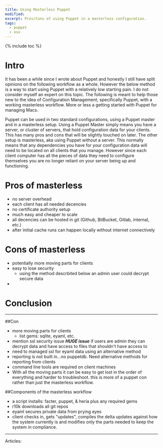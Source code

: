 ```yaml
---
title: Using Masterless Puppet
modified: 
excerpt: Pros/Cons of using Puppet in a masterless configuration.
tags: 
  - puppet
  - osx
---
```



{% include toc %}

# Intro
It has been a while since I wrote about Puppet and honestly I still have split opinions on the following workflow as a whole. However the below method is a way to start using Puppet with a relatively low starting pain. I do not consider myself an expert on this topic. The following is meant to help those new to the idea of Configuration Management, specifically Puppet, with a working masterless workflow. More or less a getting started with Puppet for managing Macs.

Puppet can be used in two standard configurations, using a Puppet master and in a masterless setup. Using a Puppet Master simply means you have a server, or cluster of servers, that hold configuration data for your clients. This has many pros and cons that will be slightly touched on later. The other setup is masterless, aka using Puppet without a server. This normally means that any dependencies you have for your configuration data will need to be located on all clients that you manage. However since each client computer has all the pieces of data they need to configure themselves you are no longer reliant on your server being up and functioning.   


# Pros of masterless
* no server overhead
* each client has all needed decencies
* no certificate authority setup
* much easy and cheaper to scale
* all decencies can be hosted in git (Github, BitBucket, Gitlab, internal, etc.)
* after initial cache runs can happen locally without internet connectively

# Cons of masterless
* potentially more moving parts for clients
* easy to lose security
	* using the method descrbited below an admin user could decrypt secure data
*  

# Conclusion


---



##Con
- more moving parts for clients
	* list gems: sqlite, eyaml, etc.
- mention ssl security issue ***HUGE issue*** if users are admin they can decrypt data and have access to files that shouldn't have access to
- need to managed ssl for eyaml data using an alternative method
- reporting is not built in...no puppetdb. Need alternative methods for reporting from clients
- command line tools are required on client machines
- With all the moving parts it can be easy to get lost in the order of everything and harder to troubleshoot. this is more of a puppet con rather than just the masterless workflow.

##Components of the masterless workflow
- a script installs: facter, puppet, & heria plus any required gems
- r10k downloads all git repos
- eyaml secures private data from prying eyes
- client checks in, gets "updates", compiles the delta updates against how the system currently is and modifies only the parts needed to keep the system in compliance.


---

Articles:

